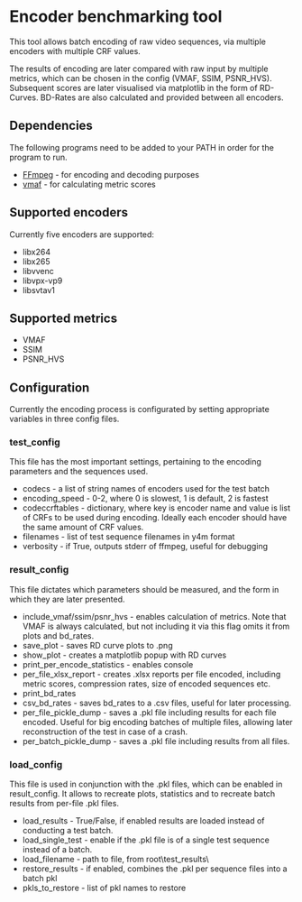 # Encoder benchmarking tool

This tool allows batch encoding of raw video sequences, via multiple encoders with multiple CRF values.

The results of encoding are later compared with raw input by multiple metrics, which can be chosen in the config (VMAF, SSIM, PSNR_HVS). Subsequent scores are later visualised via matplotlib in the form of RD-Curves. BD-Rates are also calculated and provided between all encoders.


## Dependencies
The following programs need to be added to your PATH in order for the program to run.
- [FFmpeg](https://ffmpeg.org) - for encoding and decoding purposes
- [vmaf](https://github.com/Netflix/vmaf) - for calculating metric scores

## Supported encoders
Currently five encoders are supported:
- libx264
- libx265
- libvvenc
- libvpx-vp9
- libsvtav1

## Supported metrics
- VMAF
- SSIM
- PSNR_HVS

## Configuration

Currently the encoding process is configurated by setting appropriate variables in three config files.

### test_config

This file has the most important settings, pertaining to the encoding parameters and the sequences used.

- codecs - a list of string names of encoders used for the test batch
- encoding_speed - 0-2, where 0 is slowest, 1 is default, 2 is fastest
- codeccrftables - dictionary, where key is encoder name and value is list of CRFs to be used during encoding. Ideally each encoder should have the same amount of CRF values.
- filenames - list of test sequence filenames in y4m format
- verbosity - if True, outputs stderr of ffmpeg, useful for debugging

### result_config

This file dictates which parameters should be measured, and the form in which they are later presented.

- include_vmaf/ssim/psnr_hvs - enables calculation of metrics. Note that VMAF is always calculated, but not including it via this flag omits it from plots and bd_rates.
- save_plot - saves RD curve plots to .png
- show_plot - creates a matplotlib popup with RD curves
- print_per_encode_statistics - enables console 
- per_file_xlsx_report - creates .xlsx reports per file encoded, including metric scores, compression rates, size of encoded sequences etc.
- print_bd_rates
- csv_bd_rates - saves bd_rates to a .csv files, useful for later processing.
- per_file_pickle_dump - saves a .pkl file including results for each file encoded. Useful for big encoding batches of multiple files, allowing later reconstruction of the test in case of a crash.
- per_batch_pickle_dump - saves a .pkl file including results from all files.

### load_config

This file is used in conjunction with the .pkl files, which can be enabled in result_config. It allows to recreate plots, statistics and to recreate batch results from per-file .pkl files.

- load_results - True/False, if enabled results are loaded instead of conducting a test batch.
- load_single_test - enable if the .pkl file is of a single test sequence instead of a batch.
- load_filename -  path to file, from root\test_results\
- restore_results - if enabled, combines the .pkl per sequence files into a batch pkl
- pkls_to_restore - list of pkl names to restore

